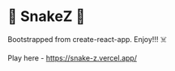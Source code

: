 # 🐍 SnakeZ 🐍

Bootstrapped from create-react-app. Enjoy!!! ​☠️️​

Play here - https://snake-z.vercel.app/
